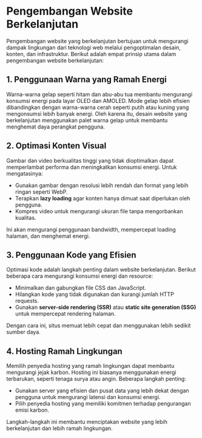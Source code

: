 # Pengembangan Website Berkelanjutan

Pengembangan website yang berkelanjutan bertujuan untuk mengurangi dampak lingkungan dari teknologi web melalui pengoptimalan desain, konten, dan infrastruktur. Berikut adalah empat prinsip utama dalam pengembangan website berkelanjutan:

## 1. Penggunaan Warna yang Ramah Energi
Warna-warna gelap seperti hitam dan abu-abu tua membantu mengurangi konsumsi energi pada layar OLED dan AMOLED. Mode gelap lebih efisien dibandingkan dengan warna-warna cerah seperti putih atau kuning yang mengonsumsi lebih banyak energi. Oleh karena itu, desain website yang berkelanjutan menggunakan palet warna gelap untuk membantu menghemat daya perangkat pengguna.

## 2. Optimasi Konten Visual
Gambar dan video berkualitas tinggi yang tidak dioptimalkan dapat memperlambat performa dan meningkatkan konsumsi energi. Untuk mengatasinya:
- Gunakan gambar dengan resolusi lebih rendah dan format yang lebih ringan seperti WebP.
- Terapkan **lazy loading** agar konten hanya dimuat saat diperlukan oleh pengguna.
- Kompres video untuk mengurangi ukuran file tanpa mengorbankan kualitas.

Ini akan mengurangi penggunaan bandwidth, mempercepat loading halaman, dan menghemat energi.

## 3. Penggunaan Kode yang Efisien
Optimasi kode adalah langkah penting dalam website berkelanjutan. Berikut beberapa cara mengurangi konsumsi energi dan resource:
- Minimalkan dan gabungkan file CSS dan JavaScript.
- Hilangkan kode yang tidak digunakan dan kurangi jumlah HTTP requests.
- Gunakan **server-side rendering (SSR)** atau **static site generation (SSG)** untuk mempercepat rendering halaman.

Dengan cara ini, situs memuat lebih cepat dan menggunakan lebih sedikit sumber daya.

## 4. Hosting Ramah Lingkungan
Memilih penyedia hosting yang ramah lingkungan dapat membantu mengurangi jejak karbon. Hosting ini biasanya menggunakan energi terbarukan, seperti tenaga surya atau angin. Beberapa langkah penting:
- Gunakan server yang efisien dan pusat data yang lebih dekat dengan pengguna untuk mengurangi latensi dan konsumsi energi.
- Pilih penyedia hosting yang memiliki komitmen terhadap pengurangan emisi karbon.

Langkah-langkah ini membantu menciptakan website yang lebih berkelanjutan dan lebih ramah lingkungan.

